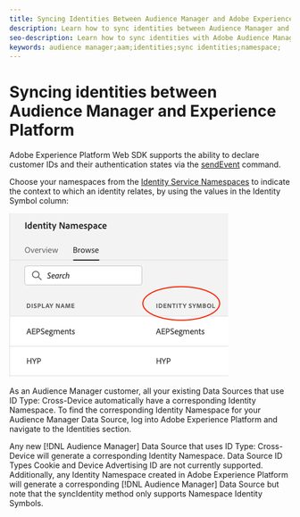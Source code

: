 ```yaml
---
title: Syncing Identities Between Audience Manager and Adobe Experience Platform Using the Experience Platform Web SDK
description: Learn how to sync identities between Audience Manager and Adobe Experience Platform using the Experience Platform Web SDK
seo-description: Learn how to sync identities with Adobe Audience Manager with Experience Platform Web SDK
keywords: audience manager;aam;identities;sync identities;namespace;
---
```


# Syncing identities between Audience Manager and Experience Platform

Adobe Experience Platform Web SDK supports the ability to declare customer IDs and their authentication states via the [sendEvent](./overview.md#syncing-identities) command.

Choose your namespaces from the [Identity Service Namespaces](../../identity/../identity-service/features/namespaces.md) to indicate the context to which an identity relates, by using the values in the Identity Symbol column:

![View of the Namespaces UI](../assets/identity/edge_namespaceUI_identity-symbol.png)

As an Audience Manager customer, all your existing Data Sources that use ID Type: Cross-Device automatically have a corresponding Identity Namespace. To find the corresponding Identity Namespace for your Audience Manager Data Source, log into Adobe Experience Platform and navigate to the Identities section.

Any new [!DNL Audience Manager] Data Source that uses ID Type: Cross-Device will generate a corresponding Identity Namespace. Data Source ID Types Cookie and Device Advertising ID are not currently supported. Additionally, any Identity Namespace created in Adobe Experience Platform will generate a corresponding [!DNL Audience Manager] Data Source but note that the syncIdentity method only supports Namespace Identity Symbols.
